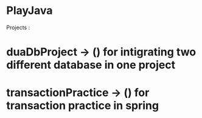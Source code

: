 # PlayJava

Projects : 

# duaDbProject -> () for intigrating two different database in one project                                      
# transactionPractice -> () for transaction practice in spring
